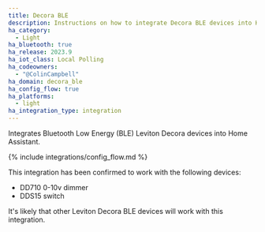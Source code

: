 ```yaml
---
title: Decora BLE
description: Instructions on how to integrate Decora BLE devices into Home Assistant.
ha_category:
  - Light
ha_bluetooth: true
ha_release: 2023.9
ha_iot_class: Local Polling
ha_codeowners:
  - "@ColinCampbell"
ha_domain: decora_ble
ha_config_flow: true
ha_platforms:
  - light
ha_integration_type: integration
---
```


Integrates Bluetooth Low Energy (BLE) Leviton Decora devices into Home Assistant.

{% include integrations/config_flow.md %}

This integration has been confirmed to work with the following devices:

- DD710 0-10v dimmer
- DDS15 switch

It's likely that other Leviton Decora BLE devices will work with this integration.
